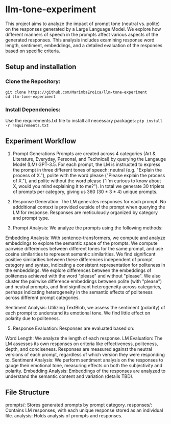 # llm-tone-experiment

This project aims to analyze the impact of prompt tone (neutral vs. polite) on the responses generated by a Large Language Model. We explore how different manners of speech in the prompts affect various aspects of the generated responses. This analysis includes examining response word length, sentiment, embeddings, and a detailed evaluation of the responses based on specific criteria.

## Setup and installation

### Clone the Repository:

```
git clone https://github.com/MarimbaEroica/llm-tone-experiment
cd llm-tone-experiment
```

### Install Dependencies:

Use the requirements.txt file to install all necessary packages:
`pip install -r requirements.txt`

## Experiment Workflow

1. Prompt Generations
Prompts are created across 4 categories (Art & Literature, Everyday, Personal, and Technical) by querying the Langauge Model (LM) GPT-3.5. For each prompt, the LM is instructed to express the prompt in three different tones of speech: neutral (e.g. "Explain the process of X."), polite with the word please ("Please explain the process of X."), and polite without the word please ("I'm curious to know about X, would you mind explaining it to me?"). In total we generate 30 triplets of prompts per category, giving us 360 (30 * 3 * 4) unique prompts.
   
3. Response Generation:
The LM generates responses for each prompt. No addditional context is provided outside of the prompt when querying the LM for response. Responses are meticulously organized by category and prompt type.

4. Prompt Analysis:
We analyze the prompts using the following methods:

Embedding Analysis: With sentence-transformers, we compute and analyze embeddings to explore the semantic space of the prompts. We compute pairwise differences between different tones for the same prompt, and use cosine similarities to represent semantic similarities. We find significant positive similarities between these differences independent of prompt category and syntax, indicating a consistent representation for politeness in the embeddings. We explore differences between the embeddings of politeness achieved with the word "please" and without "please". We also cluster the pairwise difference embeddings between polite (with "please") and neutral prompts, and find significant heterogeneity across categories, perhaps indicating heterogeneity in the semantic effects of politeness across different prompt categories.

Sentiment Analysis: Utilizing TextBlob, we assess the sentiment (polarity) of each prompt to understand its emotional tone. We find little effect on polarity due to politeness.

5. Response Evaluation:
Responses are evaluated based on:

Word Length: We analyze the length of each response.
LM Evaluation: The LM assesses its own responses on criteria like effectiveness, politeness, depth, and conciseness. Responses are measured against the neutral versions of each prompt, regardless of which version they were responding to.
Sentiment Analysis: We perform sentiment analysis on the responses to gauge their emotional tone, measuring effects on both the subjectivity and polarity.
Embedding Analysis: Embeddings of the responses are analyzed to understand the semantic content and variation (details TBD).

## File Structure
prompts/: Stores generated prompts by prompt category.
responses/: Contains LM responses, with each unique response stored as an individual file.
analysis: Holds analysis of prompts and responses.
